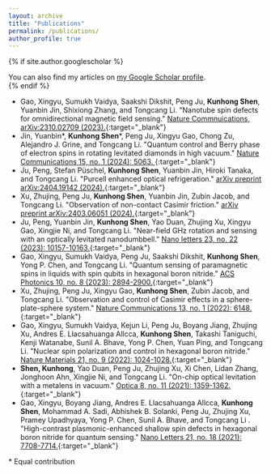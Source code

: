 ```yaml
---
layout: archive
title: "Publications"
permalink: /publications/
author_profile: true
---
```


{% if site.author.googlescholar %}
  <div class="wordwrap">You can also find my articles on <a href="{{site.author.googlescholar}}" target="_blank" >my Google Scholar profile</a>.</div>
{% endif %}

<!-- {% include base_path %}

{% for post in site.publications reversed %}
  {% include archive-single.html %}
{% endfor %} -->

- Gao, Xingyu, Sumukh Vaidya, Saakshi Dikshit, Peng Ju, **Kunhong Shen**, Yuanbin Jin, Shixiong Zhang, and Tongcang Li. "Nanotube spin defects for omnidirectional magnetic field sensing." [Nature Commnuications, arXiv:2310.02709 (2023).](https://arxiv.org/abs/2310.02709){:target="_blank"}
- Jin, Yuanbin\*, **Kunhong Shen**\*, Peng Ju, Xingyu Gao, Chong Zu, Alejandro J. Grine, and Tongcang Li. "Quantum control and Berry phase of electron spins in rotating levitated diamonds in high vacuum." [Nature Communications 15, no. 1 (2024): 5063. ](https://doi.org/10.1038/s41467-024-49175-3){:target="_blank"}
- Ju, Peng, Stefan Püschel, **Kunhong Shen**, Yuanbin Jin, Hiroki Tanaka, and Tongcang Li. "Purcell enhanced optical refrigeration." [arXiv preprint arXiv:2404.19142 (2024).](https://arxiv.org/abs/2404.19142){:target="_blank"}
- Xu, Zhujing, Peng Ju, **Kunhong Shen**, Yuanbin Jin, Zubin Jacob, and Tongcang Li. "Observation of non-contact Casimir friction." [arXiv preprint arXiv:2403.06051 (2024).](https://arxiv.org/abs/2403.06051){:target="_blank"}
- Ju, Peng, Yuanbin Jin, **Kunhong Shen**, Yao Duan, Zhujing Xu, Xingyu Gao, Xingjie Ni, and Tongcang Li. "Near-field GHz rotation and sensing with an optically levitated nanodumbbell." [Nano letters 23, no. 22 (2023): 10157-10163.](https://pubs.acs.org/doi/abs/10.1021/acs.nanolett.3c02442){:target="_blank"}
- Gao, Xingyu, Sumukh Vaidya, Peng Ju, Saakshi Dikshit, **Kunhong Shen**, Yong P. Chen, and Tongcang Li. "Quantum sensing of paramagnetic spins in liquids with spin qubits in hexagonal boron nitride." [ACS Photonics 10, no. 8 (2023): 2894-2900.](https://pubs.acs.org/doi/abs/10.1021/acsphotonics.3c00621){:target="_blank"}
- Xu, Zhujing, Peng Ju, Xingyu Gao, **Kunhong Shen**, Zubin Jacob, and Tongcang Li. "Observation and control of Casimir effects in a sphere-plate-sphere system." [Nature Communications 13, no. 1 (2022): 6148.](https://www.nature.com/articles/s41467-022-33915-4){:target="_blank"}
- Gao, Xingyu, Sumukh Vaidya, Kejun Li, Peng Ju, Boyang Jiang, Zhujing Xu, Andres E. Llacsahuanga Allcca, **Kunhong Shen**, Takashi Taniguchi, Kenji Watanabe, Sunil A. Bhave, Yong P. Chen, Yuan Ping, and Tongcang Li. "Nuclear spin polarization and control in hexagonal boron nitride." [Nature Materials 21, no. 9 (2022): 1024-1028.](https://www.nature.com/articles/s41563-022-01329-8){:target="_blank"}
- **Shen, Kunhong**, Yao Duan, Peng Ju, Zhujing Xu, Xi Chen, Lidan Zhang, Jonghoon Ahn, Xingjie Ni, and Tongcang Li. "On-chip optical levitation with a metalens in vacuum." [Optica 8, no. 11 (2021): 1359-1362.](https://opg.optica.org/abstract.cfm?uri=optica-8-11-1359){:target="_blank"}
- Gao, Xingyu, Boyang Jiang, Andres E. Llacsahuanga Allcca, **Kunhong Shen**, Mohammad A. Sadi, Abhishek B. Solanki, Peng Ju, Zhujing Xu, Pramey Upadhyaya, Yong P. Chen, Sunil A. Bhave, and Tongcang Li . "High-contrast plasmonic-enhanced shallow spin defects in hexagonal boron nitride for quantum sensing." [Nano Letters 21, no. 18 (2021): 7708-7714.](https://pubs.acs.org/doi/full/10.1021/acs.nanolett.1c02495){:target="_blank"}

\* Equal contribution 
